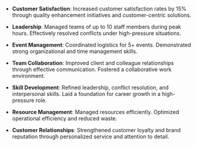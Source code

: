 - **Customer Satisfaction**: Increased customer satisfaction rates by 15% through quality enhancement initiatives and customer-centric solutions.

- **Leadership**: Managed teams of up to 10 staff members during peak hours. Effectively resolved conflicts under high-pressure situations.

- **Event Management**: Coordinated logistics for 5+ events. Demonstrated strong organizational and time management skills.

- **Team Collaboration**: Improved client and colleague relationships through effective communication. Fostered a collaborative work environment.

- **Skill Development**: Refined leadership, conflict resolution, and interpersonal skills. Laid a foundation for career growth in a high-pressure role.

- **Resource Management**: Managed resources efficiently. Optimized operational efficiency and reduced waste.

- **Customer Relationships**: Strengthened customer loyalty and brand reputation through personalized service and attention to detail.